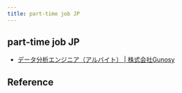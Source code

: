```yaml
---
title: part-time job JP
---
```


## part-time job JP
* [データ分析エンジニア（アルバイト） | 株式会社Gunosy](https://hrmos.co/pages/1009778707507720193/jobs/0000009)

## Reference
